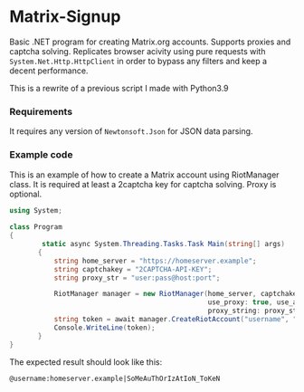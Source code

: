 # Matrix-Signup
Basic .NET program for creating Matrix.org accounts. Supports proxies and captcha solving.
Replicates browser acivity using pure requests with `System.Net.Http.HttpClient` in order to bypass any filters and keep a decent performance.

This is a rewrite of a previous script I made with Python3.9

### Requirements
It requires any version of `Newtonsoft.Json` for JSON data parsing.

### Example code

This is an example of how to create a Matrix account using RiotManager class.
It is required at least a 2captcha key for captcha solving. Proxy is optional.

```csharp
using System;
 
class Program
{
        static async System.Threading.Tasks.Task Main(string[] args)
       {
           string home_server = "https://homeserver.example";
           string captchakey = "2CAPTCHA-API-KEY";
           string proxy_str = "user:pass@host:port";

           RiotManager manager = new RiotManager(home_server, captchakey,
                                                 use_proxy: true, use_auth: true, 
                                                 proxy_string: proxy_str);
           string token = await manager.CreateRiotAccount("username", "password");
           Console.WriteLine(token);
       }
}
```

The expected result should look like this:

```console
@username:homeserver.example|SoMeAuThOrIzAtIoN_ToKeN
```
